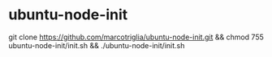 # ubuntu-node-init
git clone https://github.com/marcotriglia/ubuntu-node-init.git && chmod 755 ubuntu-node-init/init.sh && ./ubuntu-node-init/init.sh
